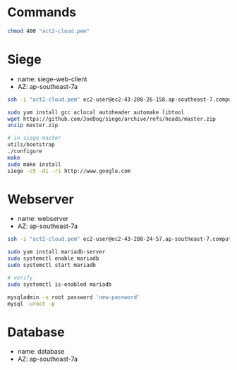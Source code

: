 # Commands
```bash
chmod 400 "act2-cloud.pem"
```

# Siege
- name: siege-web-client
- AZ: ap-southeast-7a
```bash
ssh -i "act2-cloud.pem" ec2-user@ec2-43-208-26-158.ap-southeast-7.compute.amazonaws.com

sudo yum install gcc aclocal autoheader automake libtool
wget https://github.com/JoeDog/siege/archive/refs/heads/master.zip
unzip master.zip

# in siege-master
utils/bootstrap
./configure
make
sudo make install
siege -c5 -d1 -r1 http://www.google.com
```

# Webserver
- name: webserver
- AZ: ap-southeast-7a
```bash
ssh -i "act2-cloud.pem" ec2-user@ec2-43-208-24-57.ap-southeast-7.compute.amazonaws.com

sudo yum install mariadb-server
sudo systemctl enable mariadb
sudo systemctl start mariadb

# verify
sudo systemctl is-enabled mariadb

mysqladmin -u root password 'new-password'
mysql -uroot -p

```

# Database
- name: database
- AZ: ap-southeast-7a